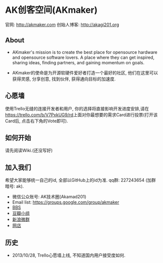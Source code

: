 AK创客空间(AKmaker)
=================

官网: <http://akmaker.com>
创始人博客: <http://akagi201.org>

About
-----
* AKmaker's mission is to create the best place for opensource hardware and opensource software lovers. A place where they can get inspired, sharing ideas, finding partners, and gaining momentum on goals.

* AKmaker的使命是为开源软硬件爱好者打造一个最好的社区, 他们在这里可以获得灵感, 分享创意, 找到伙伴, 获得通向目标的加速度.

心愿墙
-----
使用Trello无缝的连接开发者和用户, 你的选择将直接影响开发进度安排,请在<https://trello.com/b/V7PxkUG9/rd>上面对你最想要的需求Card进行投票(打开该Card后, 点击右下角的Vote即可).

如何开始
-------
请先阅读Wiki.(还没写好)


加入我们
-------
希望大家能够统一自己的id, 全部以GitHub上的id为准.
qq群: 227243654 (加群暗号: ak).

* 微信公众账号: AK技术圈(Akamad201)
* Email list: <https://groups.google.com/group/akmaker>
* [BBS](http://moot.it/akmaker)
* [豆瓣小组](http://www.douban.com/group/500680/)
* [新浪微群](http://q.weibo.com/1929743)
* [网店](http://shop.akagi201.org)


历史
---
* 2013/10/28, Trello心愿墙上线, 不知道国内用户接受度如何.

